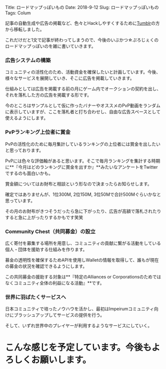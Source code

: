 Title: ロードマップっぽいもの
Date: 2018-9-12
Slug: ロードマップっぽいもの
Tags: Colum

記事の自動生成や広告の掲載など、色々とHackしやすくするために[Tumblr](https://evekatsu-news.tumblr.com/)の方から移転しました。

これだけだと1文で記事が終わってしまうので、今後のいぶかつ☆ぷろじぇくのロードマップっぽいのを雑に書いていきます。

### 広告システムの構築
コミュニティの活性化のため、活動資金を確保したいと計画しています。今後、様々なサービスを展開していき、そこに広告を掲載していきます。

仕組みとしては広告を掲載する前の月にゲーム内でオークションの契約を出し、それを落札した方の広告を掲載する形です。

今のところはサンプルとして仮に作ったバナーやオススメのPvP動画をランダムに表示していますが、ここを落札者と打ち合わせし、自由な広告スペースとして使えるようにします。

### PvPランキング上位者に賞金
PvPの活性化のために毎月集計しているランキングの上位者には賞金を出したいと思っております。

PvPには色々な評価軸があると思います。そこで毎月ランキングを集計する時期に**『今月はどのランキングに賞金を出すか』**みたいなアンケートをTwitterでするのも面白いかも。

賞金額についてはお財布と相談という形なので決まったらお知らせします。

確定ではありませんが、1位300M, 2位150M, 3位50Mで合計500Mぐらいかなと思っています。

その月のお財布がきつそうだったら急に下がったり、広告が高額で落札されたりすると急に上がったりするかもです笑笑

### Community Chest（共同募金）の設立
広く寄付を募集する場所を用意し、コミュニティの貢献に繋がる活動をしている個人・団体を援助する仕組みを作ります。

募金の透明性を確保するためAPIを使用しWalletの情報を取得して、誰もが現在の募金の状況を確認できるようにします。

この共同募金の援助する対象は**『特定のAlliances or Corporationsのためではなくコミュニティ全体の利益になる活動』**です。

### 世界に羽ばたくサービスへ
日本コミュニティで培ったノウハウを活かし、最初はImpeirumコミュニティ向けにブラッシュアップしてサービスの提供を行う。

そして、いずれ世界中のプレイヤーが利用するようなサービスにしていく。

# こんな感じを予定しています。今後もよろしくお願いします。